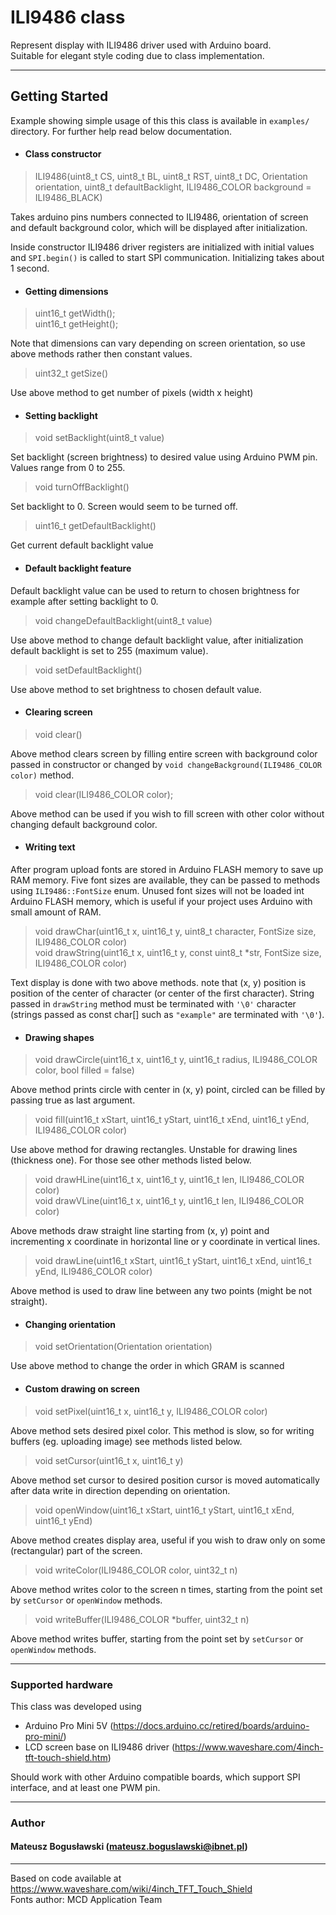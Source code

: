# ILI9486 class
Represent display with ILI9486 driver used with Arduino board. \
Suitable for elegant style coding due to class implementation.
___

## Getting Started

Example showing simple usage of this this class is available in `examples/` directory.
For further help read below documentation.
- #### Class constructor
> ILI9486(uint8_t CS, uint8_t BL, uint8_t RST, uint8_t DC, Orientation orientation, uint8_t defaultBacklight, ILI9486_COLOR background = ILI9486_BLACK)

Takes arduino pins numbers connected to ILI9486, orientation of screen and default background color, which will be displayed after initialization.

Inside constructor ILI9486 driver registers are initialized with initial values and `SPI.begin()` is called to start SPI communication.
Initializing takes about 1 second.

- #### Getting dimensions
> uint16_t getWidth(); \
    uint16_t getHeight();

Note that dimensions can vary depending on screen orientation, so use above methods rather then constant values.

> uint32_t getSize()

Use above method to get number of pixels (width x height)

- #### Setting backlight
> void setBacklight(uint8_t value)

Set backlight (screen brightness) to desired value using Arduino PWM pin.
Values range from 0 to 255.

> void turnOffBacklight()

Set backlight to 0. Screen would seem to be turned off.

> uint16_t getDefaultBacklight()

Get current default backlight value

- #### Default backlight feature
Default backlight value can be used to return to chosen brightness for example after setting backlight to 0.
> void changeDefaultBacklight(uint8_t value)

Use above method to change default backlight value, after initialization default backlight is set to 255 (maximum value).

> void setDefaultBacklight()

Use above method to set brightness to chosen default value.

- #### Clearing screen
> void clear()

Above method clears screen by filling entire screen with background color passed in constructor or changed by `void changeBackground(ILI9486_COLOR color)` method.

> void clear(ILI9486_COLOR color);

Above method can be used if you wish to fill screen with other color without changing default background color.

- #### Writing text
After program upload fonts are stored in Arduino FLASH memory to save up RAM memory.
Five font sizes are available, they can be passed to methods using `ILI9486::FontSize` enum. Unused font sizes will not be loaded int Arduino FLASH memory, which is useful if your project uses Arduino with small amount of RAM.

> void drawChar(uint16_t x, uint16_t y, uint8_t character, FontSize size, ILI9486_COLOR color) \
void drawString(uint16_t x, uint16_t y, const uint8_t *str, FontSize size, ILI9486_COLOR color)

Text display is done with two above methods. note that (x, y) position is position of the center of character (or center of the first character). String passed in `drawString` method must be terminated with `'\0'` character (strings passed as const char[] such as `"example"` are terminated with `'\0'`).

- #### Drawing shapes
> void drawCircle(uint16_t x, uint16_t y, uint16_t radius, ILI9486_COLOR color, bool filled = false)

Above method prints circle with center in (x, y) point, circled can be filled by passing true as last argument.

> void fill(uint16_t xStart, uint16_t yStart, uint16_t xEnd, uint16_t yEnd, ILI9486_COLOR color)

Use above method for drawing rectangles. Unstable for drawing lines (thickness one). For those see other methods listed below.

> void drawHLine(uint16_t x, uint16_t y, uint16_t len, ILI9486_COLOR color) \
	void drawVLine(uint16_t x, uint16_t y, uint16_t len, ILI9486_COLOR color)

Above methods draw straight line starting from (x, y) point and incrementing x coordinate in horizontal line or y coordinate in vertical lines.

> void drawLine(uint16_t xStart, uint16_t yStart, uint16_t xEnd, uint16_t yEnd, ILI9486_COLOR color)

Above method is used to draw line between any two points (might be not straight).

- #### Changing orientation
>void setOrientation(Orientation orientation)

Use above method to change the order in which GRAM is scanned

- #### Custom drawing on screen
> void setPixel(uint16_t x, uint16_t y, ILI9486_COLOR color)

Above method sets desired pixel color. This method is slow, so for writing buffers (eg. uploading image) see methods listed below.

> void setCursor(uint16_t x, uint16_t y)

Above method set cursor to desired position cursor is moved automatically after data write in direction depending on orientation.

> void openWindow(uint16_t xStart, uint16_t yStart, uint16_t xEnd, uint16_t yEnd)

Above method creates display area, useful if you wish to draw only on some (rectangular) part of the screen.

> void writeColor(ILI9486_COLOR color, uint32_t n)

Above method writes color to the screen n times, starting from the point set by `setCursor` or `openWindow` methods.

> void writeBuffer(ILI9486_COLOR *buffer, uint32_t n)

Above method writes buffer, starting from the point set by `setCursor` or `openWindow` methods.
___
### Supported hardware
This class was developed using
- Arduino Pro Mini 5V (https://docs.arduino.cc/retired/boards/arduino-pro-mini/)
- LCD screen base on ILI9486 driver (https://www.waveshare.com/4inch-tft-touch-shield.htm)

Should work with other Arduino compatible boards, which support SPI interface, and at least one PWM pin.
___
### Author
#### Mateusz Bogusławski (mateusz.boguslawski@ibnet.pl) 
___

Based on code available at https://www.waveshare.com/wiki/4inch_TFT_Touch_Shield \
Fonts author: MCD Application Team 